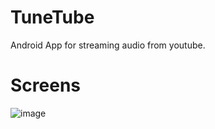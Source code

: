 # TuneTube
Android App for streaming audio from youtube. 

# Screens
![image](https://github.com/hassannawaz1210/TuneTube/assets/119103060/3fd9fdeb-71e2-48f0-b02b-a2810cd9f378)

